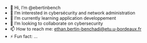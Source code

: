 - 👋 Hi, I’m @ebertinbench
- 👀 I’m interested in cybersécurity and network administration
- 🌱 I’m currently learning application developpement 
- 💞️ I’m looking to collaborate on cybersecurity
- 📫 How to reach me: ethan.bertin-benchadi@etu.u-bordeaux.fr
- ⚡ Fun fact: ...

<!---
ebertinbench/ebertinbench is a ✨ special ✨ repository because its `README.md` (this file) appears on your GitHub profile.
You can click the Preview link to take a look at your changes.
--->
